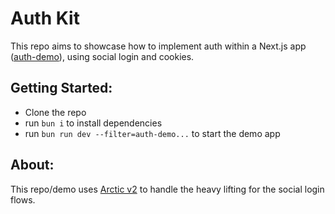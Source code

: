 # Auth Kit

This repo aims to showcase how to implement auth within a Next.js app ([auth-demo](./apps/auth-demo/)), using social login and cookies.

## Getting Started:

- Clone the repo
- run `bun i` to install dependencies
- run `bun run dev --filter=auth-demo...` to start the demo app

## About:

This repo/demo uses [Arctic v2](https://arcticjs.dev/) to handle the heavy lifting for the social login flows.